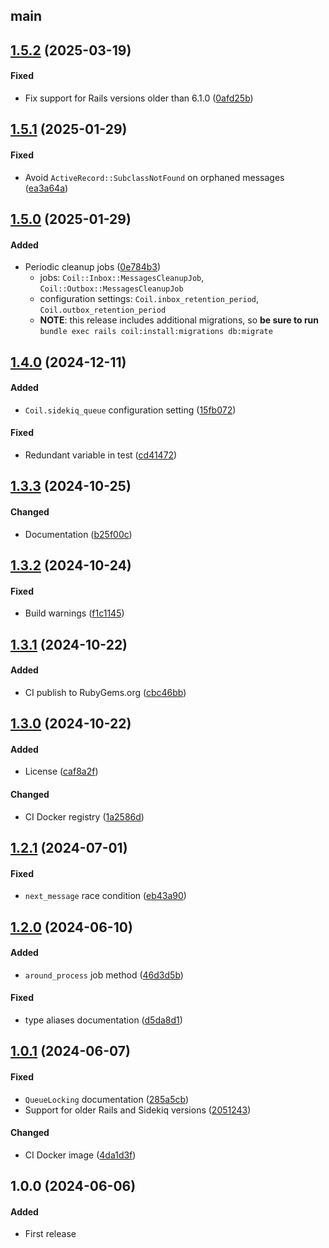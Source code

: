 ## main

## [1.5.2](https://github.com/OdekoTeam/coil/compare/1.5.1...1.5.2) (2025-03-19)
#### Fixed
- Fix support for Rails versions older than 6.1.0 ([0afd25b](https://github.com/OdekoTeam/coil/commit/0afd25bf1f47371e47f3787daf81caab8b676646))

## [1.5.1](https://github.com/OdekoTeam/coil/compare/1.5.0...1.5.1) (2025-01-29)
#### Fixed
- Avoid `ActiveRecord::SubclassNotFound` on orphaned messages ([ea3a64a](https://github.com/OdekoTeam/coil/commit/ea3a64acfcb9f05d53e242f96eb1b525761e414d))

## [1.5.0](https://github.com/OdekoTeam/coil/compare/1.4.0...1.5.0) (2025-01-29)
#### Added
- Periodic cleanup jobs ([0e784b3](https://github.com/OdekoTeam/coil/commit/0e784b3684b8e12677e6d05bc0a7762e254e6357))
  - jobs: `Coil::Inbox::MessagesCleanupJob`, `Coil::Outbox::MessagesCleanupJob`
  - configuration settings: `Coil.inbox_retention_period`, `Coil.outbox_retention_period`
  - **NOTE**: this release includes additional migrations, so **be sure to run** `bundle exec rails coil:install:migrations db:migrate`

## [1.4.0](https://github.com/OdekoTeam/coil/compare/1.3.3...1.4.0) (2024-12-11)
#### Added
- `Coil.sidekiq_queue` configuration setting ([15fb072](https://github.com/OdekoTeam/coil/commit/15fb072284bad1eeb5661d3b037d3e07bb46c59a))
#### Fixed
- Redundant variable in test ([cd41472](https://github.com/OdekoTeam/coil/commit/cd414726298ce80153f508f755bedd371bbb8dab))

## [1.3.3](https://github.com/OdekoTeam/coil/compare/1.3.2...1.3.3) (2024-10-25)
#### Changed
- Documentation ([b25f00c](https://github.com/OdekoTeam/coil/commit/b25f00c19dfdb4cd3653ce715ace0be3145046e9))

## [1.3.2](https://github.com/OdekoTeam/coil/compare/1.3.1...1.3.2) (2024-10-24)
#### Fixed
- Build warnings ([f1c1145](https://github.com/OdekoTeam/coil/commit/f1c11459b5b54567c0b267ae6279f776ec33a680))

## [1.3.1](https://github.com/OdekoTeam/coil/compare/1.3.0...1.3.1) (2024-10-22)
#### Added
- CI publish to RubyGems.org ([cbc46bb](https://github.com/OdekoTeam/coil/commit/cbc46bbc153d1a7fa9d51dbf134dabe894cd594d))

## [1.3.0](https://github.com/OdekoTeam/coil/compare/1.2.1...1.3.0) (2024-10-22)
#### Added
- License ([caf8a2f](https://github.com/OdekoTeam/coil/commit/caf8a2ff68672f434eeb092e876bb6df8852b6b1))
#### Changed
- CI Docker registry ([1a2586d](https://github.com/OdekoTeam/coil/commit/1a2586db9541134c1e433d112591457a6ee9edc0))

## [1.2.1](https://github.com/OdekoTeam/coil/compare/1.2.0...1.2.1) (2024-07-01)
#### Fixed
- `next_message` race condition ([eb43a90](https://github.com/OdekoTeam/coil/commit/eb43a900c2db4300fc41c6c874aca66868039718))

## [1.2.0](https://github.com/OdekoTeam/coil/compare/1.0.1...1.2.0) (2024-06-10)
#### Added
- `around_process` job method ([46d3d5b](https://github.com/OdekoTeam/coil/commit/46d3d5b53f6dd066d5add024f39120c6140c14f3))
#### Fixed
- type aliases documentation ([d5da8d1](https://github.com/OdekoTeam/coil/commit/d5da8d13de6ac6fa9df6ba7c281db86090358f7f))

## [1.0.1](https://github.com/OdekoTeam/coil/compare/1.0.0...1.0.1) (2024-06-07)
#### Fixed
- `QueueLocking` documentation ([285a5cb](https://github.com/OdekoTeam/coil/commit/285a5cb13bffa3b824c54b59c02be2bbad93bef4))
- Support for older Rails and Sidekiq versions ([2051243](https://github.com/OdekoTeam/coil/commit/205124313b75feaf42aac10aa7455bc54a2394f0))
#### Changed
- CI Docker image ([4da1d3f](https://github.com/OdekoTeam/coil/commit/4da1d3ffdf8bb8fe03d14466ae26640159942bca))

## 1.0.0 (2024-06-06)
#### Added
- First release
